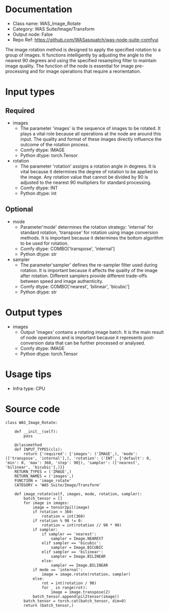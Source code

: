 # Documentation
- Class name: WAS_Image_Rotate
- Category: WAS Suite/Image/Transform
- Output node: False
- Repo Ref: https://github.com/WASasquatch/was-node-suite-comfyui

The image rotation method is designed to apply the specified rotation to a group of images. It functions intelligently by adjusting the angle to the nearest 90 degrees and using the specified resampling filter to maintain image quality. The function of the node is essential for image pre-processing and for image operations that require a reorientation.

# Input types
## Required
- images
    - The parameter 'images' is the sequence of images to be rotated. It plays a vital role because all operations at the node are around this input. The quality and format of these images directly influence the outcome of the rotation process.
    - Comfy dtype: IMAGE
    - Python dtype: torch.Tensor
- rotation
    - The parameter 'rotation' assigns a rotation angle in degrees. It is vital because it determines the degree of rotation to be applied to the image. Any rotation value that cannot be divided by 90 is adjusted to the nearest 90 multipliers for standard processing.
    - Comfy dtype: INT
    - Python dtype: int
## Optional
- mode
    - Parameter'mode' determines the rotation strategy: 'internal' for standard rotation, 'transpose' for rotation using image conversion methods. It is important because it determines the bottom algorithm to be used for rotation.
    - Comfy dtype: COMBO['transpose', 'internal']
    - Python dtype: str
- sampler
    - The parameter'sampler' defines the re-sampler filter used during rotation. It is important because it affects the quality of the image after rotation. Different samplers provide different trade-offs between speed and image authenticity.
    - Comfy dtype: COMBO['nearest', 'bilinear', 'bicubic']
    - Python dtype: str

# Output types
- images
    - Output 'images' contains a rotating image batch. It is the main result of node operations and is important because it represents post-conversion data that can be further processed or analysed.
    - Comfy dtype: IMAGE
    - Python dtype: torch.Tensor

# Usage tips
- Infra type: CPU

# Source code
```
class WAS_Image_Rotate:

    def __init__(self):
        pass

    @classmethod
    def INPUT_TYPES(cls):
        return {'required': {'images': ('IMAGE',), 'mode': (['transpose', 'internal'],), 'rotation': ('INT', {'default': 0, 'min': 0, 'max': 360, 'step': 90}), 'sampler': (['nearest', 'bilinear', 'bicubic'],)}}
    RETURN_TYPES = ('IMAGE',)
    RETURN_NAMES = ('images',)
    FUNCTION = 'image_rotate'
    CATEGORY = 'WAS Suite/Image/Transform'

    def image_rotate(self, images, mode, rotation, sampler):
        batch_tensor = []
        for image in images:
            image = tensor2pil(image)
            if rotation > 360:
                rotation = int(360)
            if rotation % 90 != 0:
                rotation = int(rotation // 90 * 90)
            if sampler:
                if sampler == 'nearest':
                    sampler = Image.NEAREST
                elif sampler == 'bicubic':
                    sampler = Image.BICUBIC
                elif sampler == 'bilinear':
                    sampler = Image.BILINEAR
                else:
                    sampler == Image.BILINEAR
            if mode == 'internal':
                image = image.rotate(rotation, sampler)
            else:
                rot = int(rotation / 90)
                for _ in range(rot):
                    image = image.transpose(2)
            batch_tensor.append(pil2tensor(image))
        batch_tensor = torch.cat(batch_tensor, dim=0)
        return (batch_tensor,)
```